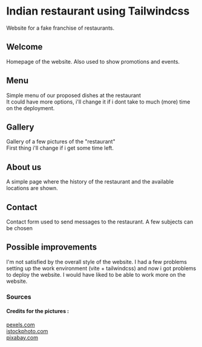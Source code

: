 # Indian restaurant using Tailwindcss
Website for a fake franchise of restaurants.
## Welcome
Homepage of the website. Also used to show promotions and events.
## Menu
Simple menu of our proposed dishes at the restaurant <br>
It could have more options, i'll change it if i dont take to much (more) time on the deployment.
## Gallery
Gallery of a few pictures of the "restaurant" <br>
First thing i'll change if i get some time left.
## About us
A simple page where the history of the restaurant and the available locations are shown.
## Contact
Contact form used to send messages to the restaurant. A few subjects can be chosen
## Possible improvements
I'm not satisfied by the overall style of the website. I had a few problems setting up the work environment (vite + tailwindcss) and now i got problems to deploy the website. I would have liked to be able to work more on the website.
### Sources
#### Credits for the pictures :
[pexels.com](pexels.com) <br>
[istockphoto.com](istockphoto.com) <br>
[pixabay.com](pixabay.com) <br>